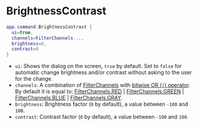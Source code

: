 # BrightnessContrast

```lua
app.command.BrightnessContrast {
  ui=true,
  channels=FilterChannels...,
  brightness=0,
  contrast=0
}
```

* `ui`: Shows the dialog on the screen, `true` by default. Set to
  `false` for automatic change brightness and/or contrast without
  asking to the user for the change.
* `channels`: A combination of [FilterChannels](../filterchannels.md#filterchannels) with
  [bitwise OR (`|`) operator](https://www.lua.org/manual/5.3/manual.html#3.4.2).
  By default it is equal to:
  [FilterChannels.RED](../filterchannels.md#filterchannelsred) |
  [FilterChannels.GREEN](../filterchannels.md#filterchannelsgreen) |
  [FilterChannels.BLUE](../filterchannels.md#filterchannelsblue) |
  [FilterChannels.GRAY](../filterchannels.md#filterchannelsgray).
* `brightness`: Brightness factor (`0` by default), a value between `-100` and `100`.
* `contrast`: Contrast factor (`0` by default), a value between `-100` and `100`.
